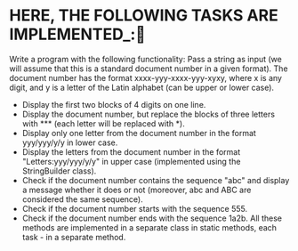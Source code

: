 # HERE, THE FOLLOWING TASKS ARE IMPLEMENTED_:📝 #

Write a program with the following functionality:
Pass a string as input (we will assume that this is a standard document number in a given format).
The document number has the format xxxx-yyy-xxxx-yyy-xyxy, where x is any digit, and y is a letter of the Latin alphabet (can be upper or lower case).
- Display the first two blocks of 4 digits on one line.
- Display the document number, but replace the blocks of three letters with *** (each letter will be replaced with *).
- Display only one letter from the document number in the format yyy/yyy/y/y in lower case.
- Display the letters from the document number in the format "Letters:yyy/yyy/y/y" in upper case (implemented using the StringBuilder class).
- Check if the document number contains the sequence "abc" and display a message whether it does or not (moreover, abc and ABC are considered the same sequence).
- Check if the document number starts with the sequence 555.
- Check if the document number ends with the sequence 1a2b.
All these methods are implemented in a separate class in static methods, each task - in a separate method.
